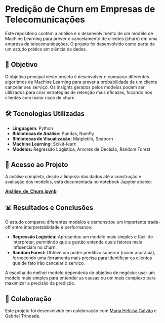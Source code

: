 # Predição de Churn em Empresas de Telecomunicações

Este repositório contém a análise e o desenvolvimento de um modelo de Machine Learning para prever o cancelamento de clientes (churn) em uma empresa de telecomunicações. O projeto foi desenvolvido como parte de um estudo prático em ciência de dados.

## 🎯 Objetivo

O objetivo principal deste projeto é desenvolver e comparar diferentes algoritmos de Machine Learning para prever a probabilidade de um cliente cancelar seu serviço. Os insights gerados pelos modelos podem ser utilizados para criar estratégias de retenção mais eficazes, focando nos clientes com maior risco de churn.

## 🛠️ Tecnologias Utilizadas

* **Linguagem:** Python
* **Bibliotecas de Análise:** Pandas, NumPy
* **Bibliotecas de Visualização:** Matplotlib, Seaborn
* **Machine Learning:** Scikit-learn
* **Modelos:** Regressão Logística, Árvores de Decisão, Random Forest

## 📂 Acesso ao Projeto

A análise completa, desde a limpeza dos dados até a construção e avaliação dos modelos, está documentada no notebook Jupyter abaixo:

**[Análise_de_Churn.ipynb](Análise_de_Churn.ipynb)**

## 📊 Resultados e Conclusões

O estudo comparou diferentes modelos e demonstrou um importante trade-off entre interpretabilidade e performance:

* **Regressão Logística:** Apresentou um modelo mais simples e fácil de interpretar, permitindo que a gestão entenda quais fatores mais influenciam no churn.
* **Random Forest:** Obteve um poder preditivo superior (maior acurácia), fornecendo uma ferramenta mais precisa para identificar os clientes que de fato irão cancelar o serviço.

A escolha do melhor modelo dependeria do objetivo de negócio: usar um modelo mais simples para entender as causas ou um mais complexo para maximizar a precisão da predição.

## 👥 Colaboração

Este projeto foi desenvolvido em colaboração com [Maria Heloísa Galvão](https://github.com/mheloisagalvao) e Gabriel Trindade.
